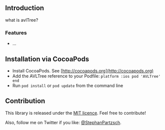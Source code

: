 ## Introduction

what is avlTree?

### Features

* ...

## Installation via CocoaPods

- Install CocoaPods. See [http://cocoapods.org](http://cocoapods.org)
- Add the AVLTree reference to your Podfile:
``
    platform :ios
    	pod 'AVLTree'
    end
``
- Run `pod install` or `pod update` from the command line

## Contribution

This library is released under the [MIT licence](http://opensource.org/licenses/MIT). Feel free to contribute!

Also, follow me on Twitter if you like: [@StephanPartzsch](https://twitter.com/StephanPartzsch).

